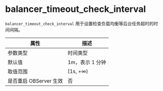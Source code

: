 balancer_timeout_check_interval
====================================================

`balancer_timeout_check_interval` 用于设置检查负载均衡等后台任务超时的时间间隔。

|      **属性**      |   **描述**   |
|------------------|------------|
| 参数类型             | 时间类型       |
| 默认值              | 1m，表示 1 分钟 |
| 取值范围             | \[1s, +∞)  |
| 是否重启 OBServer 生效 | 否          |
